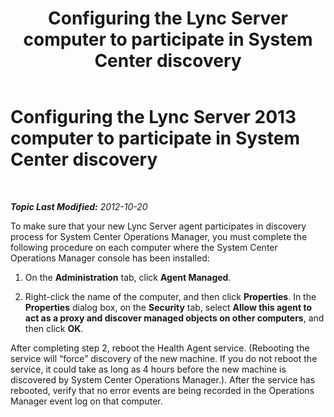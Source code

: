 ﻿---
title: 'Configuring the Lync Server computer to participate in System Center discovery'
TOCTitle: Configuring the Lync Server computer to participate in System Center discovery
ms:assetid: 2f9c9cb0-3120-4571-9cd2-657c2123fe21
ms:mtpsurl: https://technet.microsoft.com/en-us/library/JJ204776(v=OCS.15)
ms:contentKeyID: 48183731
ms.date: 07/23/2014
mtps_version: v=OCS.15
---

<div data-xmlns="http://www.w3.org/1999/xhtml">

<div class="topic" data-xmlns="http://www.w3.org/1999/xhtml" data-msxsl="urn:schemas-microsoft-com:xslt" data-cs="http://msdn.microsoft.com/en-us/">

<div data-asp="http://msdn2.microsoft.com/asp">

# Configuring the Lync Server 2013 computer to participate in System Center discovery

</div>

<div id="mainSection">

<div id="mainBody">

<span> </span>

_**Topic Last Modified:** 2012-10-20_

To make sure that your new Lync Server agent participates in discovery process for System Center Operations Manager, you must complete the following procedure on each computer where the System Center Operations Manager console has been installed:

1.  On the **Administration** tab, click **Agent Managed**.

2.  Right-click the name of the computer, and then click **Properties**. In the **Properties** dialog box, on the **Security** tab, select **Allow this agent to act as a proxy and discover managed objects on other computers**, and then click **OK**.

After completing step 2, reboot the Health Agent service. (Rebooting the service will “force” discovery of the new machine. If you do not reboot the service, it could take as long as 4 hours before the new machine is discovered by System Center Operations Manager.). After the service has rebooted, verify that no error events are being recorded in the Operations Manager event log on that computer.

</div>

<span> </span>

</div>

</div>

</div>

